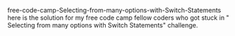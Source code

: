  free-code-camp-Selecting-from-many-options-with-Switch-Statements
here is the solution for my free code camp fellow coders who got stuck in " Selecting from many options with Switch Statements" challenge.

